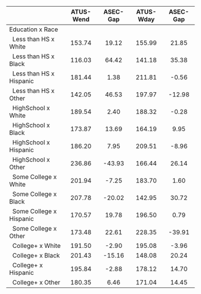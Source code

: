 
|                      |    ATUS-Wend |     ASEC-Gap |    ATUS-Wday |     ASEC-Gap |
| -------------------- | :----------: | :----------: | :----------: | :----------: |
| Education x Race     |              |              |              |              |
| &nbsp;&nbsp;Less than HS x White |       153.74 |        19.12 |       155.99 |        21.85 |
| &nbsp;&nbsp;Less than HS x Black |       116.03 |        64.42 |       141.18 |        35.38 |
| &nbsp;&nbsp;Less than HS x Hispanic |       181.44 |         1.38 |       211.81 |        -0.56 |
| &nbsp;&nbsp;Less than HS x Other |       142.05 |        46.53 |       197.97 |       -12.98 |
| &nbsp;&nbsp;HighSchool x White |       189.54 |         2.40 |       188.32 |        -0.28 |
| &nbsp;&nbsp;HighSchool x Black |       173.87 |        13.69 |       164.19 |         9.95 |
| &nbsp;&nbsp;HighSchool x Hispanic |       186.20 |         7.95 |       209.51 |        -8.96 |
| &nbsp;&nbsp;HighSchool x Other |       236.86 |       -43.93 |       166.44 |        26.14 |
| &nbsp;&nbsp;Some College x White |       201.94 |        -7.25 |       183.70 |         1.60 |
| &nbsp;&nbsp;Some College x Black |       207.78 |       -20.02 |       142.95 |        30.72 |
| &nbsp;&nbsp;Some College x Hispanic |       170.57 |        19.78 |       196.50 |         0.79 |
| &nbsp;&nbsp;Some College x Other |       173.48 |        22.61 |       228.35 |       -39.91 |
| &nbsp;&nbsp;College+ x White |       191.50 |        -2.90 |       195.08 |        -3.96 |
| &nbsp;&nbsp;College+ x Black |       201.43 |       -15.16 |       148.08 |        20.24 |
| &nbsp;&nbsp;College+ x Hispanic |       195.84 |        -2.88 |       178.12 |        14.70 |
| &nbsp;&nbsp;College+ x Other |       180.35 |         6.46 |       171.04 |        14.45 |

